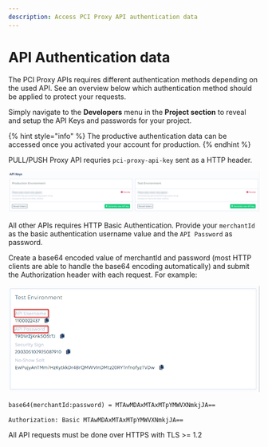 ```yaml
---
description: Access PCI Proxy API authentication data
---
```


# API Authentication data

The PCI Proxy APIs requires different authentication methods depending on the used API. See an overview below which authentication method should be applied to protect your requests.   
  
Simply navigate to the **Developers** menu in the **Project section** to reveal and setup the API Keys and passwords for your project. 

{% hint style="info" %}
The productive authentication data can be accessed once you activated your account for production. 
{% endhint %}

  
PULL/PUSH Proxy API requries `pci-proxy-api-key` sent as a HTTP header. 

![pci-proxy-api-key](../.gitbook/assets/image.png)

All other APIs requires HTTP Basic Authentication.  Provide your `merchantId` as the basic authentication username value and the `API Password` as password. 

  
  
Create a base64 encoded value of merchantId and password \(most HTTP clients are able to handle the base64 encoding automatically\) and submit the Authorization header with each request. For example:

![API Username and API Password](../.gitbook/assets/image%20%281%29.png)

```text
base64(merchantId:password) = MTAwMDAxMTAxMTpYMWVXNmkjJA==
```

```text
Authorization: Basic MTAwMDAxMTAxMTpYMWVXNmkjJA==
```

All API requests must be done over HTTPS with TLS &gt;= 1.2

